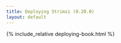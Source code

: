 ```yaml
---
title: Deploying Strimzi (0.20.0)
layout: default
---
```


{% include_relative deploying-book.html %}
